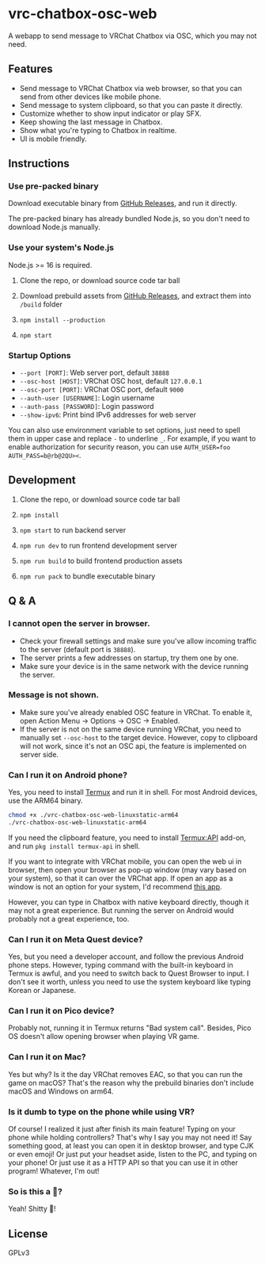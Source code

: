 # vrc-chatbox-osc-web

A webapp to send message to VRChat Chatbox via OSC, which you may not need.

## Features

- Send message to VRChat Chatbox via web browser, so that you can send from other devices like mobile phone.
- Send message to system clipboard, so that you can paste it directly.
- Customize whether to show input indicator or play SFX.
- Keep showing the last message in Chatbox.
- Show what you're typing to Chatbox in realtime.
- UI is mobile friendly.

## Instructions

### Use pre-packed binary

Download executable binary from [GitHub Releases](https://github.com/ccloli/vrc-chatbox-osc-web/releases), and run it directly.

The pre-packed binary has already bundled Node.js, so you don't need to download Node.js manually.

### Use your system's Node.js

Node.js >= 16 is required.

1. Clone the repo, or download source code tar ball

2. Download prebuild assets from [GitHub Releases](https://github.com/ccloli/vrc-chatbox-osc-web/releases), and extract them into `/build` folder

3. `npm install --production`

4. `npm start`

### Startup Options

- `--port [PORT]`: Web server port, default `38888`
- `--osc-host [HOST]`: VRChat OSC host, default `127.0.0.1`
- `--osc-port [PORT]`: VRChat OSC port, default `9000`
- `--auth-user [USERNAME]`: Login username
- `--auth-pass [PASSWORD]`: Login password
- `--show-ipv6`: Print bind IPv6 addresses for web server

You can also use environment variable to set options, just need to spell them in upper case and replace `-` to underline `_`. For example, if you want to enable authorization for security reason, you can use `AUTH_USER=foo AUTH_PASS=b@rb@2QU><`.

## Development

1. Clone the repo, or download source code tar ball

2. `npm install`

3. `npm start` to run backend server

4. `npm run dev` to run frontend development server

5. `npm run build` to build frontend production assets

6. `npm run pack` to bundle executable binary

## Q & A

### I cannot open the server in browser.

- Check your firewall settings and make sure you've allow incoming traffic to the server (default port is `38888`).
- The server prints a few addresses on startup, try them one by one.
- Make sure your device is in the same network with the device running the server.

### Message is not shown.

- Make sure you've already enabled OSC feature in VRChat. To enable it, open Action Menu -> Options -> OSC -> Enabled.
- If the server is not on the same device running VRChat, you need to manually set `--osc-host` to the target device. However, copy to clipboard will not work, since it's not an OSC api, the feature is implemented on server side.

### Can I run it on Android phone?

Yes, you need to install [Termux](https://termux.dev/) and run it in shell. For most Android devices, use the ARM64 binary.

```sh
chmod +x ./vrc-chatbox-osc-web-linuxstatic-arm64
./vrc-chatbox-osc-web-linuxstatic-arm64
```

If you need the clipboard feature, you need to install [Termux:API](https://wiki.termux.com/wiki/Termux:API) add-on, and run `pkg install termux-api` in shell.

If you want to integrate with VRChat mobile, you can open the web ui in browser, then open your browser as pop-up window (may vary based on your system), so that it can over the VRChat app. If open an app as a window is not an option for your system, I'd recommend [this app](https://github.com/ScrapW/Chatbox).

However, you can type in Chatbox with native keyboard directly, though it may not a great experience. But running the server on Android would probably not a great experience, too.

### Can I run it on Meta Quest device?

Yes, but you need a developer account, and follow the previous Android phone steps. However, typing command with the built-in keyboard in Termux is awful, and you need to switch back to Quest Browser to input. I don't see it worth, unless you need to use the system keyboard like typing Korean or Japanese.

### Can I run it on Pico device?

Probably not, running it in Termux returns "Bad system call". Besides, Pico OS doesn't allow opening browser when playing VR game.

### Can I run it on Mac?

Yes but why? Is it the day VRChat removes EAC, so that you can run the game on macOS? That's the reason why the prebuild binaries don't include macOS and Windows on arm64.

### Is it dumb to type on the phone while using VR?

Of course! I realized it just after finish its main feature! Typing on your phone while holding controllers? That's why I say you may not need it! Say something good, at least you can open it in desktop browser, and type CJK or even emoji! Or just put your headset aside, listen to the PC, and typing on your phone! Or just use it as a HTTP API so that you can use it in other program! Whatever, I'm out!

### So is this a 💩?

Yeah! Shitty 💩!

## License

GPLv3